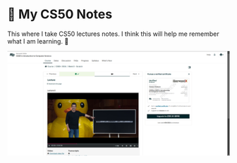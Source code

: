 # 🌟 My CS50 Notes

This where I take CS50 lectures notes. I think this will help me remember what I am learning. 💪


![cs_50_img](./img/cs_50_img.png)
